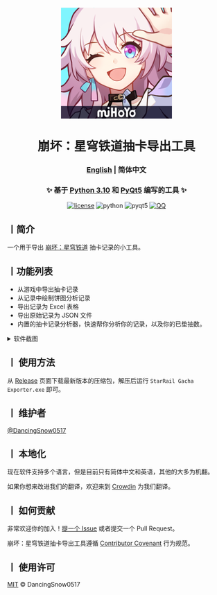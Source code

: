<p align="center">
  <a href="https://github.com/DancingSnow0517/StarRail-gacha">
    <img src="imgs/star_rail.png" alt="logo" width="256" height="256"/>
  </a>
</p>

<h1 align="center">崩坏：星穹铁道抽卡导出工具</h1>

<h3 align="center">
  <a href="README.MD">English</a> | 简体中文
</h3>

<h3 align="center">
  ✨ 基于 <a href="https://www.python.org/">Python 3.10</a> 和 <a href="https://pypi.org/project/PyQt5/">PyQt5</a> 编写的工具 ✨
</h3>

<p align="center">
  <a href="https://github.com/DancingSnow0517/StarRail-gacha/LICENSE"><img src="https://img.shields.io/github/license/DancingSnow0517/StarRail-gacha" alt="license"></a>
  <img src="https://img.shields.io/badge/Python-3.10-yellow" alt="python">
  <img src="https://img.shields.io/badge/PyQt5-5.15.9-blue" alt="pyqt5">
  <a href="https://qm.qq.com/cgi-bin/qm/qr?k=s61-P0XfzSf31k7U1DwEy9gwwZQZ1ibP&jump_from=webapi&authKey=rr2tKgtASGSdUZWfhmgd75Tz49BPyCELq20t4q4Qg9uiP8+aXM2BGonpssyeCxpp"><img src="https://img.shields.io/badge/QQ%E4%BA%A4%E6%B5%81%E7%BE%A4-723453160-ff69b4" alt="QQ"></a>
</p>

## 丨简介

一个用于导出 [崩坏：星穹铁道](https://sr.mihoyo.com/) 抽卡记录的小工具。

## 丨功能列表

- 从游戏中导出抽卡记录
- 从记录中绘制饼图分析记录
- 导出记录为 Excel 表格
- 导出原始记录为 JSON 文件
- 内置的抽卡记录分析器，快速帮你分析你的记录，以及你的已垫抽数。

<details>
<summary>软件截图</summary>
<img src="imgs/1.png" alt="软件主界面"/>
</details>

## 丨 使用方法

从 [Release](https://github.com/DancingSnow0517/StarRail-gacha/releases) 页面下载最新版本的压缩包，解压后运行 `StarRail Gacha Exporter.exe` 即可。

## 丨 维护者

[@DancingSnow0517](https://github.com/DancingSnow0517)

## 丨 本地化

现在软件支持多个语言，但是目前只有简体中文和英语，其他的大多为机翻。

如果你想来改进我们的翻译，欢迎来到 [Crowdin](https://crowdin.com/project/StarRail-gacha) 为我们翻译。

## 丨 如何贡献

非常欢迎你的加入！[提一个 Issue](https://github.com/DancingSnow0517/StarRail-gacha/issues/new) 或者提交一个 Pull Request。

崩坏：星穹铁道抽卡导出工具遵循 [Contributor Covenant](http://contributor-covenant.org/version/1/3/0/) 行为规范。

## 丨 使用许可

[MIT](LICENSE) © DancingSnow0517



